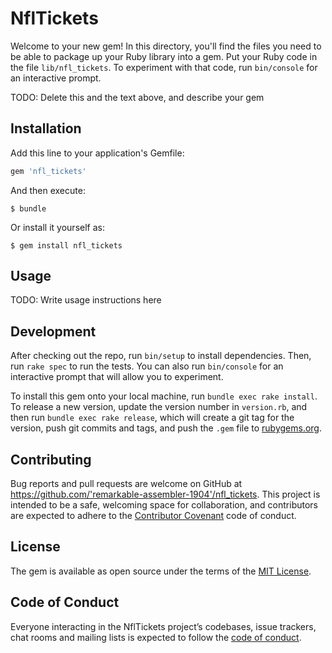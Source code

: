 # NflTickets

Welcome to your new gem! In this directory, you'll find the files you need to be able to package up your Ruby library into a gem. Put your Ruby code in the file `lib/nfl_tickets`. To experiment with that code, run `bin/console` for an interactive prompt.

TODO: Delete this and the text above, and describe your gem

## Installation

Add this line to your application's Gemfile:

```ruby
gem 'nfl_tickets'
```

And then execute:

    $ bundle

Or install it yourself as:

    $ gem install nfl_tickets

## Usage

TODO: Write usage instructions here

## Development

After checking out the repo, run `bin/setup` to install dependencies. Then, run `rake spec` to run the tests. You can also run `bin/console` for an interactive prompt that will allow you to experiment.

To install this gem onto your local machine, run `bundle exec rake install`. To release a new version, update the version number in `version.rb`, and then run `bundle exec rake release`, which will create a git tag for the version, push git commits and tags, and push the `.gem` file to [rubygems.org](https://rubygems.org).

## Contributing

Bug reports and pull requests are welcome on GitHub at https://github.com/'remarkable-assembler-1904'/nfl_tickets. This project is intended to be a safe, welcoming space for collaboration, and contributors are expected to adhere to the [Contributor Covenant](http://contributor-covenant.org) code of conduct.

## License

The gem is available as open source under the terms of the [MIT License](https://opensource.org/licenses/MIT).

## Code of Conduct

Everyone interacting in the NflTickets project’s codebases, issue trackers, chat rooms and mailing lists is expected to follow the [code of conduct](https://github.com/'remarkable-assembler-1904'/nfl_tickets/blob/master/CODE_OF_CONDUCT.md).
